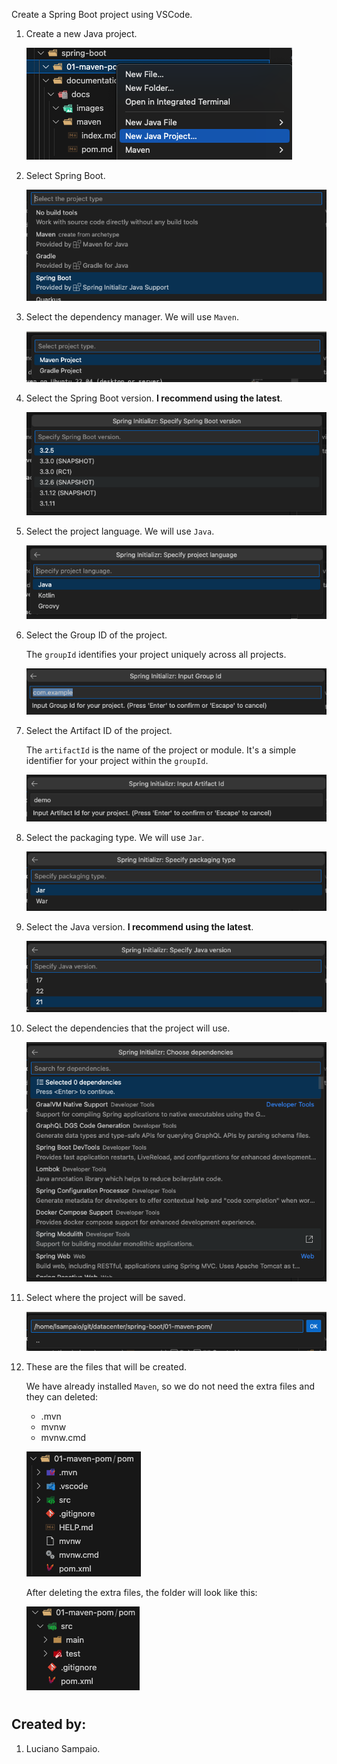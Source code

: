 Create a Spring Boot project using VSCode.

1. Create a new Java project.

    ![01-new-java-project](../images/spring-project/01-new-java-project.png "01-new-java-project")

1. Select Spring Boot.

    ![02-spring-boot-project](../images/spring-project/02-spring-boot-project.png "02-spring-boot-project")

1. Select the dependency manager. We will use `Maven`.

    ![03-maven-dependency-manager](../images/spring-project/03-maven-dependency-manager.png "03-maven-dependency-manager")

1. Select the Spring Boot version. **I recommend using the latest**.

    ![04-spring-boot-version](../images/spring-project/04-spring-boot-version.png "04-spring-boot-version")

1. Select the project language. We will use `Java`.

    ![05-project-language-java](../images/spring-project/05-project-language-java.png "05-project-language-java")

1. Select the Group ID of the project.

    The `groupId` identifies your project uniquely across all projects.

    ![06-pom-group-id](../images/spring-project/06-pom-group-id.png "06-pom-group-id")

1. Select the Artifact ID of the project.

    The `artifactId` is the name of the project or module. It's a simple identifier for your project within the `groupId`.

    ![07-pom-artifact-id](../images/spring-project/07-pom-artifact-id.png "07-pom-artifact-id")

1. Select the packaging type. We will use `Jar`.

    ![08-packaging-type-jar](../images/spring-project/08-packaging-type-jar.png "08-packaging-type-jar")

1. Select the Java version. **I recommend using the latest**.

    ![09-java-version](../images/spring-project/09-java-version.png "09-java-version")

1. Select the dependencies that the project will use.

    ![10-spring-boot-dependencies](../images/spring-project/10-spring-boot-dependencies.png "10-spring-boot-dependencies")

1. Select where the project will be saved.

    ![11-project-path](../images/spring-project/11-project-path.png "11-project-path")

1. These are the files that will be created.

    We have already installed `Maven`, so we do not need the extra files and they can deleted:
    - .mvn
    - mvnw
    - mvnw.cmd

    ![12-project-files-initial](../images/spring-project/12-project-files-initial.png "12-project-files-initial")

    After deleting the extra files, the folder will look like this:

    ![13-project-files-clean](../images/spring-project/13-project-files-clean.png "13-project-files-clean")

#
## Created by:

1. Luciano Sampaio.
